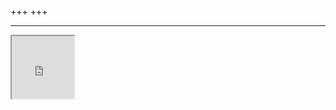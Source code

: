 +++
+++

<!--{{< figure src="/img/rice-datathon-sp19.jpg" class="center" width="100%" >}}-->

---

<iframe height="100vh" width="100vw" src="https://docs.google.com/document/d/e/2PACX-1vTY2ung7hTzvtEPooDyIa3ud324vdt1mchBYrnr_GUl87qD6NBxMb1pAvDA6seDJwt-J8YGg3uydbqB/pub?embedded=true"></iframe>
